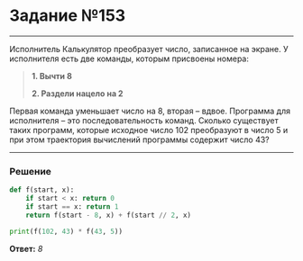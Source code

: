 # Задание №153

---

Исполнитель Калькулятор преобразует число, записанное на экране. У исполнителя есть две команды, которым присвоены номера:
> **1. Вычти 8**
> 
> **2. Раздели нацело на 2**

Первая команда уменьшает число на 8, вторая – вдвое. Программа для исполнителя – это последовательность команд. Сколько существует таких программ, которые исходное число 102 преобразуют в число 5 и при этом траектория вычислений программы содержит число 43?

---

### Решение

```python
def f(start, x):
    if start < x: return 0
    if start == x: return 1
    return f(start - 8, x) + f(start // 2, x)

print(f(102, 43) * f(43, 5))
```

**Ответ:** _8_